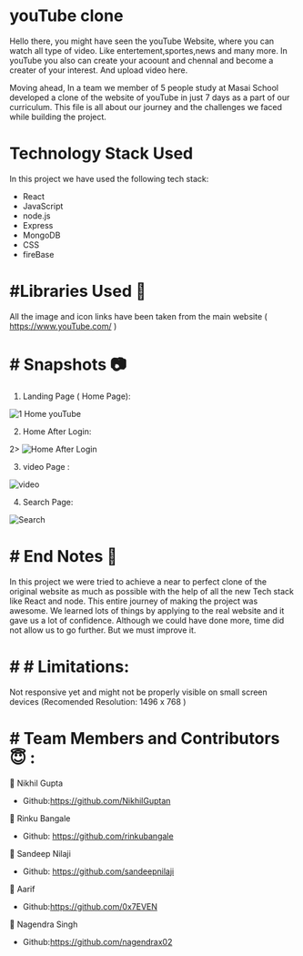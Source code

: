 # youTube clone

Hello there, you might have seen the youTube Website, where you can watch all type of video. Like entertement,sportes,news and many more. In youTube you also can create your acoount and chennal and become a creater of your interest. And upload video here.

Moving ahead, In a team we member of 5 people study at Masai School developed a clone of the website of youTube in just 7 days as a part of our curriculum. This file is all about our journey and the challenges we faced while building the project.

# Technology Stack Used
In this project we have used the following tech stack:
* React
* JavaScript
* node.js
* Express
* MongoDB
* CSS
* fireBase


# #Libraries Used 🌟

All the image and icon links have been taken from the main website ( https://www.youTube.com/ )

# # Snapshots 📷

1. Landing Page ( Home Page):

![1 Home youTube](https://cdn.hashnode.com/res/hashnode/image/upload/v1636781988560/qZRXARYhU.png?auto=compress,format&format=webp)

2. Home After Login:

2> ![Home After Login](https://drive.google.com/file/d/1nYwBSgQilMK65NXKZwpbV4yOfWGjT-Yc/view?usp=sharing)

3. video Page :

![video](https://drive.google.com/file/d/1Nd6bn6QvasRhoiMJQD1yVOK4m2mjDjoR/view?usp=sharing)

4. Search Page:

![Search](https://drive.google.com/file/d/10hIZhIBKyVzdlyvdnoTefzsRhtBGhe_q/view?usp=sharing)



# # End Notes 📑

In this project we were tried to achieve a near to perfect clone of the original website as much as possible with the help of all the new Tech stack like React and node.
This entire journey of making the project was awesome. We learned lots of things by applying to the real website and it gave us a lot of confidence. Although we could have done more, time did not allow us to go further. But we must improve it.


# # # Limitations:

Not responsive yet and might not be properly visible on small screen devices (Recomended Resolution: 1496 x 768 )


# # Team Members and Contributors 😇 :

👤 Nikhil Gupta
* Github:https://github.com/NikhilGuptan

👤 Rinku Bangale
* Github: https://github.com/rinkubangale

👤 Sandeep Nilaji
* Github: https://github.com/sandeepnilaji

👤 Aarif 
* Github:https://github.com/0x7EVEN

👤 Nagendra Singh
* Github:https://github.com/nagendrax02


